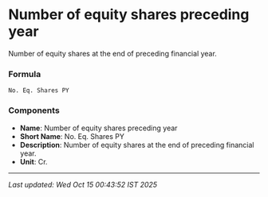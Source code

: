 # Number of equity shares preceding year
Number of equity shares at the end of preceding financial year.

### Formula
```text
No. Eq. Shares PY
```


### Components
- **Name**: Number of equity shares preceding year
- **Short Name**: No. Eq. Shares PY
- **Description**: Number of equity shares at the end of preceding financial year.
- **Unit**: Cr.

---
*Last updated: Wed Oct 15 00:43:52 IST 2025*
